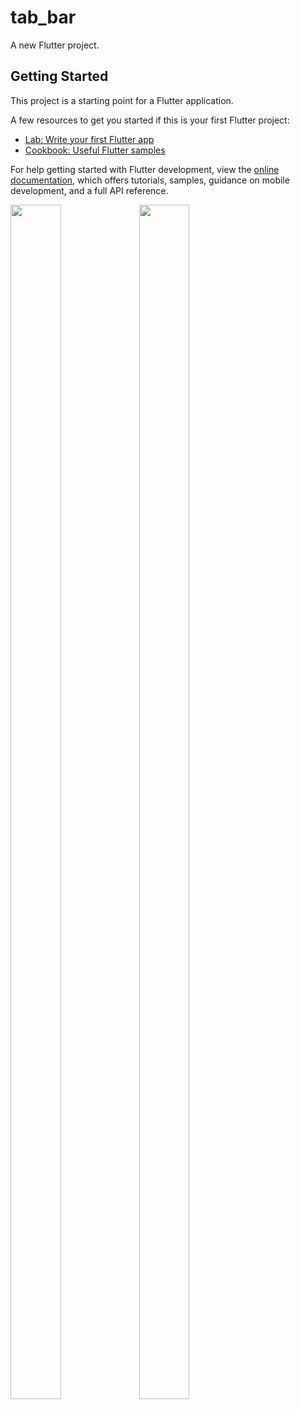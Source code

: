 # tab_bar

A new Flutter project.

## Getting Started

This project is a starting point for a Flutter application.

A few resources to get you started if this is your first Flutter project:

- [Lab: Write your first Flutter app](https://docs.flutter.dev/get-started/codelab)
- [Cookbook: Useful Flutter samples](https://docs.flutter.dev/cookbook)

For help getting started with Flutter development, view the
[online documentation](https://docs.flutter.dev/), which offers tutorials,
samples, guidance on mobile development, and a full API reference.

<p>

  <img src="https://user-images.githubusercontent.com/119835050/234455173-6e8d5bb0-5f54-41bc-80ca-da052184c570.png" width="40%" height="70%">
  <img src="https://user-images.githubusercontent.com/119835050/234455217-ac77d6f0-d60f-49b9-beb3-07523e9868e6.png" width="40%" height="70%">

</p>
